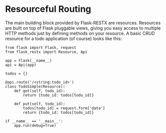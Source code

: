 Resourceful Routing
===

The main building block provided by Flask-RESTX are resources. Resources are built on top of Flask pluggable views, giving you easy access to multiple HTTP methods just by defining methods on your resource. A basic CRUD resource for a todo application (of course) looks like this:

    from flask import Flask, request
    from flask_restx import Resource, Api

    app = Flask(__name__)
    api = Api(app)

    todos = {}

    @api.route('/<string:todo_id>')
    class TodoSimple(Resource):
        def get(self, todo_id):
            return {todo_id: todos[todo_id]}

        def put(self, todo_id):
            todos[todo_id] = request.form['data']
            return {todo_id: todos[todo_id]}

    if __name__ == '__main__':
        app.run(debug=True)